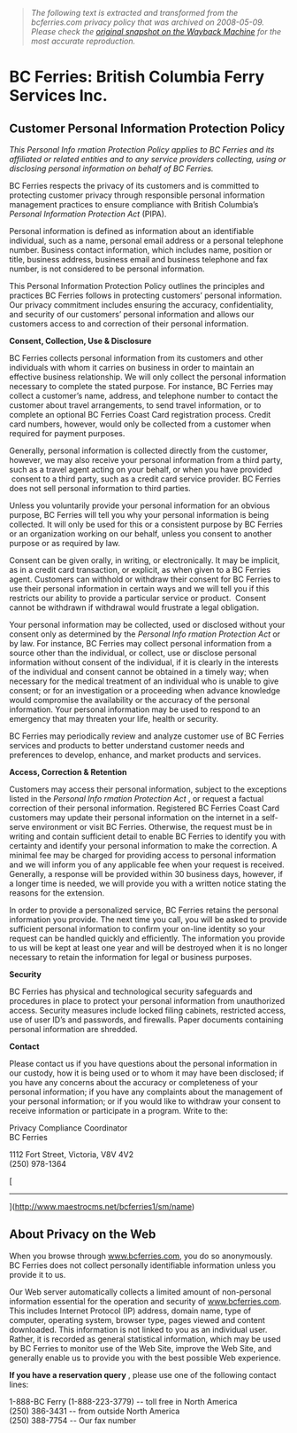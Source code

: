 > *The following text is extracted and transformed from the bcferries.com privacy policy that was archived on 2008-05-09. Please check the [original snapshot on the Wayback Machine](https://web.archive.org/web/20080509093743id_/http%3A//www.bcferries.com/privacy_statement.html) for the most accurate reproduction.*

# BC Ferries: British Columbia Ferry Services Inc.

## Customer Personal Information Protection Policy

_This Personal_ _Info_ _rmation Protection Policy applies to BC Ferries and its affiliated or related entities and to any service providers collecting, using or disclosing personal information on behalf of BC Ferries._

BC Ferries respects the privacy of its customers and is committed to protecting customer privacy through responsible personal information management practices to ensure compliance with British Columbia’s _Personal Information Protection Act_ (PIPA). 

Personal information is defined as information about an identifiable individual, such as a name, personal email address or a personal telephone number. Business contact information, which includes name, position or title, business address, business email and business telephone and fax number, is not considered to be personal information. 

This Personal Information Protection Policy outlines the principles and practices BC Ferries follows in protecting customers’ personal information.  Our privacy commitment includes ensuring the accuracy, confidentiality, and security of our customers’ personal information and allows our customers access to and correction of their personal information. 

**Consent, Collection, Use & Disclosure**

BC Ferries collects personal information from its customers and other individuals with whom it carries on business in order to maintain an effective business relationship. We will only collect the personal information necessary to complete the stated purpose. For instance, BC Ferries may collect a customer’s name, address, and telephone number to contact the customer about travel arrangements, to send travel information, or to complete an optional BC Ferries Coast Card registration process. Credit card numbers, however, would only be collected from a customer when required for payment purposes.

Generally, personal information is collected directly from the customer, however, we may also receive your personal information from a third party, such as a travel agent acting on your behalf, or when you have provided  consent to a third party, such as a credit card service provider. BC Ferries does not sell personal information to third parties.

Unless you voluntarily provide your personal information for an obvious purpose, BC Ferries will tell you why your personal information is being collected. It will only be used for this or a consistent purpose by BC Ferries or an organization working on our behalf, unless you consent to another purpose or as required by law. 

Consent can be given orally, in writing, or electronically. It may be implicit, as in a credit card transaction, or explicit, as when given to a BC Ferries agent. Customers can withhold or withdraw their consent for BC Ferries to use their personal information in certain ways and we will tell you if this restricts our ability to provide a particular service or product.  Consent cannot be withdrawn if withdrawal would frustrate a legal obligation. 

Your personal information may be collected, used or disclosed without your consent only as determined by the _Personal_ _Info_ _rmation Protection Act_ or by law. For instance, BC Ferries may collect personal information from a source other than the individual, or collect, use or disclose personal information without consent of the individual, if it is clearly in the interests of the individual and consent cannot be obtained in a timely way; when necessary for the medical treatment of an individual who is unable to give consent; or for an investigation or a proceeding when advance knowledge would compromise the availability or the accuracy of the personal information. Your personal information may be used to respond to an emergency that may threaten your life, health or security.

BC Ferries may periodically review and analyze customer use of BC Ferries services and products to better understand customer needs and preferences to develop, enhance, and market products and services. 

**Access, Correction & Retention**

Customers may access their personal information, subject to the exceptions listed in the _Personal_ _Info_ _rmation Protection Act_ , or request a factual correction of their personal information. Registered BC Ferries Coast Card customers may update their personal information on the internet in a self-serve environment or visit BC Ferries. Otherwise, the request must be in writing and contain sufficient detail to enable BC Ferries to identify you with certainty and identify your personal information to make the correction. A minimal fee may be charged for providing access to personal information and we will inform you of any applicable fee when your request is received. Generally, a response will be provided within 30 business days, however, if a longer time is needed, we will provide you with a written notice stating the reasons for the extension. 

In order to provide a personalized service, BC Ferries retains the personal information you provide. The next time you call, you will be asked to provide sufficient personal information to confirm your on-line identity so your request can be handled quickly and efficiently. The information you provide to us will be kept at least one year and will be destroyed when it is no longer necessary to retain the information for legal or business purposes.

**Security**

BC Ferries has physical and technological security safeguards and procedures in place to protect your personal information from unauthorized access. Security measures include locked filing cabinets, restricted access, use of user ID’s and passwords, and firewalls. Paper documents containing personal information are shredded.

**Contact**

Please contact us if you have questions about the personal information in our custody, how it is being used or to whom it may have been disclosed; if you have any concerns about the accuracy or completeness of your personal information; if you have any complaints about the management of your personal information; or if you would like to withdraw your consent to receive information or participate in a program. Write to the:   


Privacy Compliance Coordinator  
BC Ferries

1112 Fort Street, Victoria, V8V 4V2   
(250) 978-1364

[

* * *

](http://www.maestrocms.net/bcferries1/sm/name)

## About Privacy on the Web

When you browse through www.bcferries.com, you do so anonymously. BC Ferries does not collect personally identifiable information unless you provide it to us.

Our Web server automatically collects a limited amount of non-personal information essential for the operation and security of www.bcferries.com. This includes Internet Protocol (IP) address, domain name, type of computer, operating system, browser type, pages viewed and content downloaded. This information is not linked to you as an individual user. Rather, it is recorded as general statistical information, which may be used by BC Ferries to monitor use of the Web Site, improve the Web Site, and generally enable us to provide you with the best possible Web experience.

**If you have a reservation query** , please use one of the following contact lines:  

1-888-BC Ferry (1-888-223-3779) -- toll free in North America  
(250) 386-3431 -- from outside North America  
(250) 388-7754 -- Our fax number
